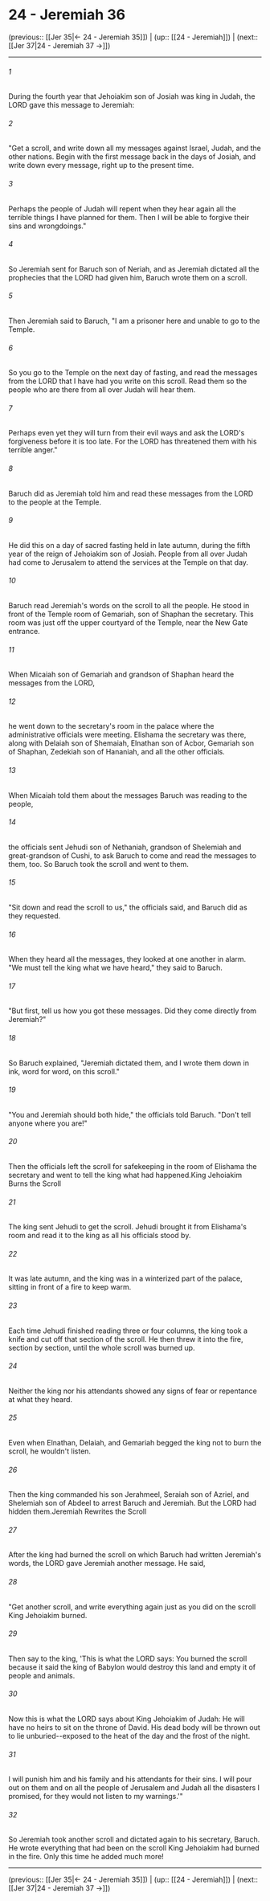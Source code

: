 # 24 - Jeremiah 36

(previous:: [[Jer 35|← 24 - Jeremiah 35]]) | (up:: [[24 - Jeremiah]]) | (next:: [[Jer 37|24 - Jeremiah 37 →]])

***


###### 1 
During the fourth year that Jehoiakim son of Josiah was king in Judah, the LORD gave this message to Jeremiah: 

###### 2 
"Get a scroll, and write down all my messages against Israel, Judah, and the other nations. Begin with the first message back in the days of Josiah, and write down every message, right up to the present time. 

###### 3 
Perhaps the people of Judah will repent when they hear again all the terrible things I have planned for them. Then I will be able to forgive their sins and wrongdoings." 

###### 4 
So Jeremiah sent for Baruch son of Neriah, and as Jeremiah dictated all the prophecies that the LORD had given him, Baruch wrote them on a scroll. 

###### 5 
Then Jeremiah said to Baruch, "I am a prisoner here and unable to go to the Temple. 

###### 6 
So you go to the Temple on the next day of fasting, and read the messages from the LORD that I have had you write on this scroll. Read them so the people who are there from all over Judah will hear them. 

###### 7 
Perhaps even yet they will turn from their evil ways and ask the LORD's forgiveness before it is too late. For the LORD has threatened them with his terrible anger." 

###### 8 
Baruch did as Jeremiah told him and read these messages from the LORD to the people at the Temple. 

###### 9 
He did this on a day of sacred fasting held in late autumn, during the fifth year of the reign of Jehoiakim son of Josiah. People from all over Judah had come to Jerusalem to attend the services at the Temple on that day. 

###### 10 
Baruch read Jeremiah's words on the scroll to all the people. He stood in front of the Temple room of Gemariah, son of Shaphan the secretary. This room was just off the upper courtyard of the Temple, near the New Gate entrance. 

###### 11 
When Micaiah son of Gemariah and grandson of Shaphan heard the messages from the LORD, 

###### 12 
he went down to the secretary's room in the palace where the administrative officials were meeting. Elishama the secretary was there, along with Delaiah son of Shemaiah, Elnathan son of Acbor, Gemariah son of Shaphan, Zedekiah son of Hananiah, and all the other officials. 

###### 13 
When Micaiah told them about the messages Baruch was reading to the people, 

###### 14 
the officials sent Jehudi son of Nethaniah, grandson of Shelemiah and great-grandson of Cushi, to ask Baruch to come and read the messages to them, too. So Baruch took the scroll and went to them. 

###### 15 
"Sit down and read the scroll to us," the officials said, and Baruch did as they requested. 

###### 16 
When they heard all the messages, they looked at one another in alarm. "We must tell the king what we have heard," they said to Baruch. 

###### 17 
"But first, tell us how you got these messages. Did they come directly from Jeremiah?" 

###### 18 
So Baruch explained, "Jeremiah dictated them, and I wrote them down in ink, word for word, on this scroll." 

###### 19 
"You and Jeremiah should both hide," the officials told Baruch. "Don't tell anyone where you are!" 

###### 20 
Then the officials left the scroll for safekeeping in the room of Elishama the secretary and went to tell the king what had happened.King Jehoiakim Burns the Scroll 

###### 21 
The king sent Jehudi to get the scroll. Jehudi brought it from Elishama's room and read it to the king as all his officials stood by. 

###### 22 
It was late autumn, and the king was in a winterized part of the palace, sitting in front of a fire to keep warm. 

###### 23 
Each time Jehudi finished reading three or four columns, the king took a knife and cut off that section of the scroll. He then threw it into the fire, section by section, until the whole scroll was burned up. 

###### 24 
Neither the king nor his attendants showed any signs of fear or repentance at what they heard. 

###### 25 
Even when Elnathan, Delaiah, and Gemariah begged the king not to burn the scroll, he wouldn't listen. 

###### 26 
Then the king commanded his son Jerahmeel, Seraiah son of Azriel, and Shelemiah son of Abdeel to arrest Baruch and Jeremiah. But the LORD had hidden them.Jeremiah Rewrites the Scroll 

###### 27 
After the king had burned the scroll on which Baruch had written Jeremiah's words, the LORD gave Jeremiah another message. He said, 

###### 28 
"Get another scroll, and write everything again just as you did on the scroll King Jehoiakim burned. 

###### 29 
Then say to the king, 'This is what the LORD says: You burned the scroll because it said the king of Babylon would destroy this land and empty it of people and animals. 

###### 30 
Now this is what the LORD says about King Jehoiakim of Judah: He will have no heirs to sit on the throne of David. His dead body will be thrown out to lie unburied--exposed to the heat of the day and the frost of the night. 

###### 31 
I will punish him and his family and his attendants for their sins. I will pour out on them and on all the people of Jerusalem and Judah all the disasters I promised, for they would not listen to my warnings.'" 

###### 32 
So Jeremiah took another scroll and dictated again to his secretary, Baruch. He wrote everything that had been on the scroll King Jehoiakim had burned in the fire. Only this time he added much more!

***

(previous:: [[Jer 35|← 24 - Jeremiah 35]]) | (up:: [[24 - Jeremiah]]) | (next:: [[Jer 37|24 - Jeremiah 37 →]])
